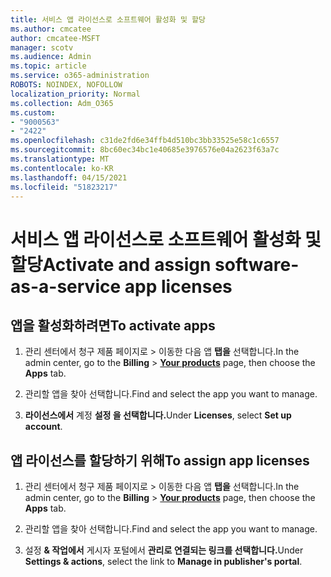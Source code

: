 ```yaml
---
title: 서비스 앱 라이선스로 소프트웨어 활성화 및 할당
ms.author: cmcatee
author: cmcatee-MSFT
manager: scotv
ms.audience: Admin
ms.topic: article
ms.service: o365-administration
ROBOTS: NOINDEX, NOFOLLOW
localization_priority: Normal
ms.collection: Adm_O365
ms.custom:
- "9000563"
- "2422"
ms.openlocfilehash: c31de2fd6e34ffb4d510bc3bb33525e58c1c6557
ms.sourcegitcommit: 8bc60ec34bc1e40685e3976576e04a2623f63a7c
ms.translationtype: MT
ms.contentlocale: ko-KR
ms.lasthandoff: 04/15/2021
ms.locfileid: "51823217"
---
```

# <a name="activate-and-assign-software-as-a-service-app-licenses"></a><span data-ttu-id="e287c-102">서비스 앱 라이선스로 소프트웨어 활성화 및 할당</span><span class="sxs-lookup"><span data-stu-id="e287c-102">Activate and assign software-as-a-service app licenses</span></span> 

## <a name="to-activate-apps"></a><span data-ttu-id="e287c-103">앱을 활성화하려면</span><span class="sxs-lookup"><span data-stu-id="e287c-103">To activate apps</span></span>

1. <span data-ttu-id="e287c-104">관리 센터에서 청구 제품 페이지로  >  **[](https://go.microsoft.com/fwlink/p/?linkid=842054)** 이동한 다음 앱 **탭을** 선택합니다.</span><span class="sxs-lookup"><span data-stu-id="e287c-104">In the admin center, go to the **Billing** > **[Your products](https://go.microsoft.com/fwlink/p/?linkid=842054)** page, then choose the **Apps** tab.</span></span>

2. <span data-ttu-id="e287c-105">관리할 앱을 찾아 선택합니다.</span><span class="sxs-lookup"><span data-stu-id="e287c-105">Find and select the app you want to manage.</span></span>

3. <span data-ttu-id="e287c-106">**라이선스에서** 계정 **설정 을 선택합니다.**</span><span class="sxs-lookup"><span data-stu-id="e287c-106">Under **Licenses**, select **Set up account**.</span></span>  

## <a name="to-assign-app-licenses"></a><span data-ttu-id="e287c-107">앱 라이선스를 할당하기 위해</span><span class="sxs-lookup"><span data-stu-id="e287c-107">To assign app licenses</span></span>

1. <span data-ttu-id="e287c-108">관리 센터에서 청구 제품 페이지로  >  **[](https://go.microsoft.com/fwlink/p/?linkid=842054)** 이동한 다음 앱 **탭을** 선택합니다.</span><span class="sxs-lookup"><span data-stu-id="e287c-108">In the admin center, go to the **Billing** > **[Your products](https://go.microsoft.com/fwlink/p/?linkid=842054)** page, then choose the **Apps** tab.</span></span>

2. <span data-ttu-id="e287c-109">관리할 앱을 찾아 선택합니다.</span><span class="sxs-lookup"><span data-stu-id="e287c-109">Find and select the app you want to manage.</span></span>  

3. <span data-ttu-id="e287c-110">설정 **& 작업에서** 게시자 포털에서 **관리로 연결되는 링크를 선택합니다.**</span><span class="sxs-lookup"><span data-stu-id="e287c-110">Under **Settings & actions**, select the link to **Manage in publisher's portal**.</span></span>